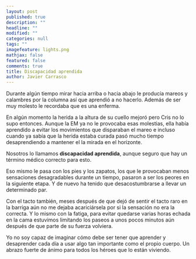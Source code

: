 ```yaml
---
layout: post
published: true
description: ""
headline: ""
modified: ""
categories: null
tags: ""
imagefeature: lights.png
mathjax: false
featured: false
comments: true
title: Discapacidad aprendida
author: Javier Carrasco
---
```


Durante algún tiempo mirar hacia arriba o hacia abajo le producía mareos y calambres por la columna así que aprendió a no hacerlo. Además de ser muy molesto le recordaba que es una enferma. 

En algún momento la herida a la altura de su cuello mejoró pero Cris no lo supo entonces. Aunque la EM ya no le provocaba esas molestias, ella había aprendido a evitar los movimientos que disparaban el mareo e incluso cuando ya sabía que la herida estaba curada pasó mucho tiempo desaprendiendo a mantener el la mirada en el horizonte.

Nosotros lo llamamos **discapacidad aprendida**, aunque seguro que hay un término médico correcto para esto.

Eso mismo le pasa con los pies y los zapatos, los que le provocaban menos sensaciones desagradables durante un tiempo, pasaron a ser los peores en la siguiente etapa. Y de nuevo ha tenido que desacostumbrarse a llevar un determinado par.

Con el tacto también, meses después de que dejó de sentir el tacto raro en la barriga aún no me dejaba acariciársela por si la sensación no era la correcta. Y lo mismo con la fatiga, para evitar quedarse varias horas echada en la cama estuvimos limitando los paseos a unos pocos minutos aún después de que parte de su fuerza volviera.

Yo no soy capaz de imaginar cómo debe ser tener que aprender y desaprender cada día a usar algo tan importante como el propio cuerpo. Un abrazo fuerte de ánimo para todos los héroes que lo están viviendo.
